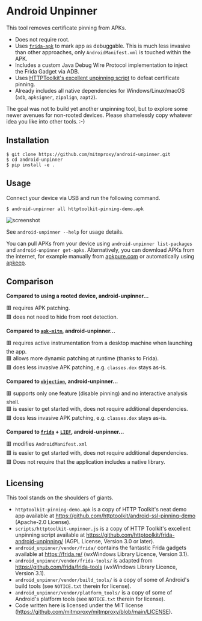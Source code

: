 # Android Unpinner

This tool removes certificate pinning from APKs.

 - Does not require root.
 - Uses [`frida-apk`](https://github.com/frida/frida-tools/blob/main/frida_tools/apk.py) to mark app as debuggable.
   This is much less invasive than other approaches, only `AndroidManifest.xml` is touched within the APK.
 - Includes a custom Java Debug Wire Protocol implementation to inject the Frida Gadget via ADB.
 - Uses [HTTPToolkit's excellent unpinning script](https://github.com/httptoolkit/frida-android-unpinning) to defeat certificate pinning.
 - Already includes all native dependencies for Windows/Linux/macOS (`adb`, `apksigner`, `zipalign`, `aapt2`).

The goal was not to build yet another unpinning tool, but to explore some newer avenues for non-rooted devices.
Please shamelessly copy whatever idea you like into other tools. :-)

## Installation

```console
$ git clone https://github.com/mitmproxy/android-unpinner.git
$ cd android-unpinner
$ pip install -e .
```

## Usage

Connect your device via USB and run the following command.

```console
$ android-unpinner all httptoolkit-pinning-demo.apk
```

![screenshot](https://uploads.hi.ls/2022-03/2022-03-08_09-09-36.png)

See `android-unpinner --help` for usage details.

You can pull APKs from your device using `android-unpinner list-packages` and `android-unpinner get-apks`.
Alternatively, you can download APKs from the internet, for example manually from [apkpure.com](https://apkpure.com/) or automatically
using [apkeep](https://github.com/EFForg/apkeep).  

## Comparison 

**Compared to using a rooted device, android-unpinner...**

🟥 requires APK patching.  
🟩 does not need to hide from root detection.  

**Compared to [`apk-mitm`](https://github.com/shroudedcode/apk-mitm), android-unpinner...**

🟥 requires active instrumentation from a desktop machine when launching the app.  
🟩 allows more dynamic patching at runtime (thanks to Frida).  
🟩 does less invasive APK patching, e.g. `classes.dex` stays as-is.  

**Compared to [`objection`](https://github.com/sensepost/objection), android-unpinner...**

🟥 supports only one feature (disable pinning) and no interactive analysis shell.  
🟩 is easier to get started with, does not require additional dependencies.  
🟩 does less invasive APK patching, e.g. `classes.dex` stays as-is.  

**Compared to [`frida`](https://frida.re/) + [`LIEF`](https://lief-project.github.io/doc/latest/tutorials/09_frida_lief.html),
android-unpinner...**

🟥 modifies `AndroidManifest.xml`  
🟩 is easier to get started with, does not require additional dependencies.  
🟩 Does not require that the application includes a native library.  

## Licensing

This tool stands on the shoulders of giants.

- `httptoolkit-pinning-demo.apk` is a copy of HTTP Toolkit's neat demo app available
  at https://github.com/httptoolkit/android-ssl-pinning-demo 
  (Apache-2.0 License).
- `scripts/httptoolkit-unpinner.js` is a copy of HTTP Toolkit's excellent unpinning script available at
  https://github.com/httptoolkit/frida-android-unpinning/ 
  (AGPL License, Version 3.0 or later).
- `android_unpinner/vendor/frida/` contains the fantastic Frida gadgets available at https://frida.re/
  (wxWindows Library Licence, Version 3.1).
- `android_unpinner/vendor/frida-tools/` is adapted from https://github.com/frida/frida-tools 
  (wxWindows Library Licence, Version 3.1).
- `android_unpinner/vendor/build_tools/` is a copy of some of Android's build tools 
  (see `NOTICE.txt` therein for license).
- `android_unpinner/vendor/platform_tools/` is a copy of some of Android's platform tools 
  (see `NOTICE.txt` therein for license).
- Code written here is licensed under the MIT license 
  (https://github.com/mitmproxy/mitmproxy/blob/main/LICENSE).
